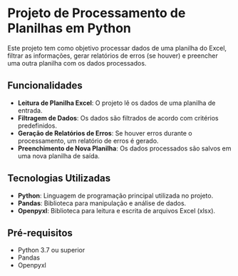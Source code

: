 # Projeto de Processamento de Planilhas em Python

Este projeto tem como objetivo processar dados de uma planilha do Excel, filtrar as informações, gerar relatórios de erros (se houver) e preencher uma outra planilha com os dados processados.

## Funcionalidades

- **Leitura de Planilha Excel**: O projeto lê os dados de uma planilha de entrada.
- **Filtragem de Dados**: Os dados são filtrados de acordo com critérios predefinidos.
- **Geração de Relatórios de Erros**: Se houver erros durante o processamento, um relatório de erros é gerado.
- **Preenchimento de Nova Planilha**: Os dados processados são salvos em uma nova planilha de saída.

## Tecnologias Utilizadas

- **Python**: Linguagem de programação principal utilizada no projeto.
- **Pandas**: Biblioteca para manipulação e análise de dados.
- **Openpyxl**: Biblioteca para leitura e escrita de arquivos Excel (xlsx).

## Pré-requisitos

- Python 3.7 ou superior
- Pandas
- Openpyxl

